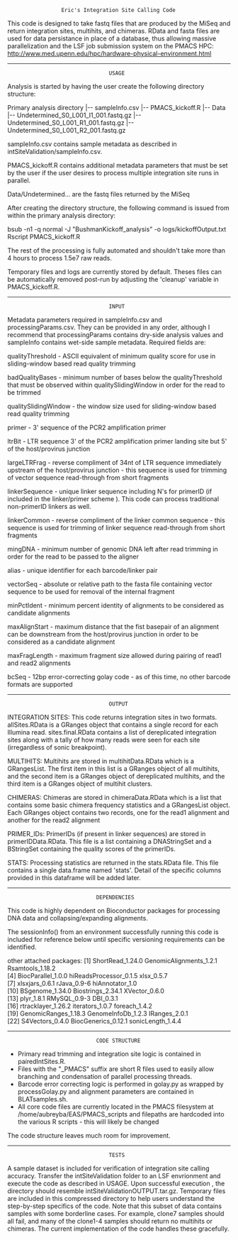                      Eric's Integration Site Calling Code

This code is designed to take fastq files that are produced by the MiSeq and return integration sites, multihits, and chimeras.  RData and fasta files are used for data persistance in place of a database, thus allowing massive parallelization and the LSF job submission system on the PMACS HPC: http://www.med.upenn.edu/hpc/hardware-physical-environment.html

------------------------------------------------------------------------------

                                    USAGE
                                    
Analysis is started by having the user create the following directory structure:

Primary analysis directory
  |-- sampleInfo.csv
  |-- PMACS_kickoff.R
  |-- Data
      |-- Undetermined_S0_L001_I1_001.fastq.gz
      |-- Undetermined_S0_L001_R1_001.fastq.gz
      |-- Undetermined_S0_L001_R2_001.fastq.gz
      
      
sampleInfo.csv contains sample metadata as described in intSiteValidation/sampleInfo.csv.

PMACS_kickoff.R contains additional metadata parameters that must be set by the user if the user desires to process multiple integration site runs in parallel.

Data/Undetermined... are the fastq files returned by the MiSeq

After creating the directory structure, the following command is issued from within the primary analysis directory:

bsub -n1 -q normal -J "BushmanKickoff_analysis" -o logs/kickoffOutput.txt Rscript PMACS_kickoff.R

The rest of the processing is fully automated and shouldn't take more than 4 hours to process 1.5e7 raw reads.

Temporary files and logs are currently stored by default.  Theses files can be automatically removed post-run by adjusting the 'cleanup' variable in PMACS_kickoff.R.
                                
------------------------------------------------------------------------------

                                    INPUT
                                  
Metadata parameters required in sampleInfo.csv and processingParams.csv.  They can be provided in any order, although I recommend that processingParams contains dry-side analysis values and sampleInfo contains wet-side sample metadata.  Required fields are:

qualityThreshold - ASCII equivalent of minimum quality score for use in sliding-window based read quality trimming

badQualityBases - minimum number of bases below the qualityThreshold that must be observed within qualitySlidingWindow in order for the read to be trimmed

qualitySlidingWindow - the window size used for sliding-window based read quality trimming

primer - 3' sequence of the PCR2 amplification primer

ltrBit - LTR sequence 3' of the PCR2 amplification primer landing site but 5' of the host/provirus junction

largeLTRFrag - reverse compliment of 34nt of LTR sequence immediately upstream of the host/provirus junction - this sequence is used for trimming of vector sequence read-through from short fragments

linkerSequence - unique linker sequence including N's for primerID (if included in the linker/primer scheme ).  This code can process traditional non-primerID linkers as well.

linkerCommon - reverse compliment of the linker common sequence - this sequence is used for trimming of linker sequence read-through from short fragments

mingDNA - minimum number of genomic DNA left after read trimming in order for the read to be passed to the aligner

alias - unique identifier for each barcode/linker pair

vectorSeq - absolute or relative path to the fasta file containing vector sequence to be used for removal of the internal fragment

minPctIdent - minimum percent identity of alignments to be considered as candidate alignments

maxAlignStart - maximum distance that the fist basepair of an alignment can be downstream from the host/provirus junction in order to be considered as a candidate alignment

maxFragLength - maximum fragment size allowed during pairing of read1 and read2 alignments

bcSeq - 12bp error-correcting golay code - as of this time, no other barcode formats are supported

                                    
------------------------------------------------------------------------------

                                    OUTPUT
                                    
INTEGRATION SITES:
This code returns integration sites in two formats.  allSites.RData is a GRanges object that contains a single record for each Illumina read.  sites.final.RData contains a list of dereplicated integration sites along with a tally of how many reads were seen for each site (irregardless of sonic breakpoint).

MULTIHITS:
Multihits are stored in multihitData.RData which is a GRangesList.  The first item in this list is a GRanges object of all multihits, and the second item is a GRanges object of dereplicated multihits, and the third item is a GRanges object of multihit clusters.

CHIMERAS:
Chimeras are stored in chimeraData.RData which is a list that contains some basic chimera frequency statistics and a GRangesList object.  Each GRanges object contains two records, one for the read1 alignment and another for the read2 alignment

PRIMER_IDs:
PrimerIDs (if present in linker sequences) are stored in primerIDData.RData.  This file is a list containing a DNAStringSet and a BStringSet containing the quality scores of the primerIDs.

STATS:
Processing statistics are returned in the stats.RData file.  This file contains a single data.frame named 'stats'.  Detail of the specific columns provided in this dataframe will be added later.

------------------------------------------------------------------------------

                                DEPENDENCIES

This code is highly dependent on Bioconductor packages for processing DNA data and collapsing/expanding alignments.

The sessionInfo() from an environment successfully running this code is included for reference below until specific versioning requirements can be identified.

other attached packages:
 [1] ShortRead_1.24.0        GenomicAlignments_1.2.1 Rsamtools_1.18.2       
 [4] BiocParallel_1.0.0      hiReadsProcessor_0.1.5  xlsx_0.5.7             
 [7] xlsxjars_0.6.1          rJava_0.9-6             hiAnnotator_1.0        
[10] BSgenome_1.34.0         Biostrings_2.34.1       XVector_0.6.0          
[13] plyr_1.8.1              RMySQL_0.9-3            DBI_0.3.1              
[16] rtracklayer_1.26.2      iterators_1.0.7         foreach_1.4.2          
[19] GenomicRanges_1.18.3    GenomeInfoDb_1.2.3      IRanges_2.0.1          
[22] S4Vectors_0.4.0         BiocGenerics_0.12.1     sonicLength_1.4.4   

------------------------------------------------------------------------------

                                CODE STRUCTURE

- Primary read trimming and integration site logic is contained in pairedIntSites.R.
- Files with the "_PMACS" suffix are short R files used to easily allow branching and condensation of parallel processing threads.
- Barcode error correcting logic is performed in golay.py as wrapped by processGolay.py and alignment parameters are contained in BLATsamples.sh.
- All core code files are currently located in the PMACS filesystem at /home/aubreyba/EAS/PMACS_scripts and filepaths are hardcoded into the various R scripts - this will likely be changed

The code structure leaves much room for improvement.

------------------------------------------------------------------------------

                                    TESTS

A sample dataset is included for verification of integration site calling accuracy.  Transfer the intSiteValidation folder to an LSF envrionment and execute the code as described in USAGE.  Upon successful execution , the directory should resemble intSiteValidationOUTPUT.tar.gz.  Temporary files are included in this compressed directory to help users understand the step-by-step specifics of the code.  Note that this subset of data contains samples with some borderline cases.  For example, clone7 samples should all fail, and many of the clone1-4 samples should return no multihits or chimeras.  The current implementation of the code handles these gracefully.